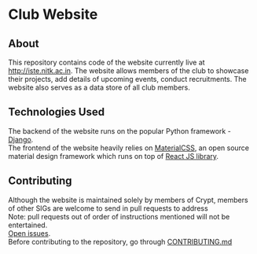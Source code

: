 # Club Website

## About
This repository contains code of the website currently live at http://iste.nitk.ac.in. The website allows members of the club to showcase their projects,
add details of upcoming events, conduct recruitments. The website also serves as a data store of all club members. 

## Technologies Used
The backend of the website runs on the popular Python framework - <a href="https://www.djangoproject.com/">Django</a>. <br/>
The frontend of the website heavily relies on <a href="http://materializecss.com/">MaterialCSS</a>, an open source material design framework which runs on top of <a href="https://reactjs.org/">React JS library</a>. 

## Contributing
Although the website is maintained solely by members of Crypt, members of other SIGs are welcome to send in pull requests to address<br/>
Note: pull requests out of order of instructions mentioned will not be entertained.<br/>
<a href="https://github.com/ISTE-NITK/iste.nitk.ac.in/issues">Open issues</a>. <br/> Before contributing to the repository, go through 
<a href="https://github.com/ISTE-NITK/iste.nitk.ac.in/blob/master/CONTRIBUTING.md">CONTRIBUTING.md</a>
